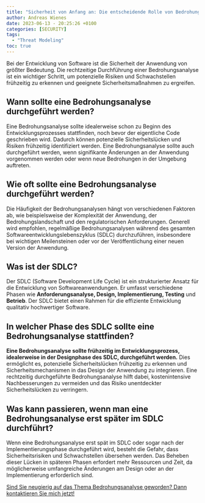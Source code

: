 ```yaml
---
title: "Sicherheit von Anfang an: Die entscheidende Rolle von Bedrohungsanalysen in der Softwareentwicklung"
author: Andreas Wienes
date: 2023-06-13 - 20:25:26 +0100
categories: [SECURITY]
tags: 
  - "Threat Modeling"
toc: true
---
```



Bei der Entwicklung von Software ist die Sicherheit der Anwendung von größter Bedeutung. Die rechtzeitige Durchführung einer Bedrohungsanalyse ist ein wichtiger Schritt, um potenzielle Risiken und Schwachstellen frühzeitig zu erkennen und geeignete Sicherheitsmaßnahmen zu ergreifen. 

## Wann sollte eine Bedrohungsanalyse durchgeführt werden?

Eine Bedrohungsanalyse sollte idealerweise schon zu Beginn des Entwicklungsprozesses stattfinden, noch bevor der eigentliche Code geschrieben wird. Dadurch können potenzielle Sicherheitslücken und Risiken frühzeitig identifiziert werden. Eine Bedrohungsanalyse sollte auch durchgeführt werden, wenn signifikante Änderungen an der Anwendung vorgenommen werden oder wenn neue Bedrohungen in der Umgebung auftreten.

## Wie oft sollte eine Bedrohungsanalyse durchgeführt werden?
Die Häufigkeit der Bedrohungsanalysen hängt von verschiedenen Faktoren ab, wie beispielsweise der Komplexität der Anwendung, der Bedrohungslandschaft und den regulatorischen Anforderungen. Generell wird empfohlen, regelmäßige Bedrohungsanalysen während des gesamten Softwareentwicklungslebenszyklus (SDLC) durchzuführen, insbesondere bei wichtigen Meilensteinen oder vor der Veröffentlichung einer neuen Version der Anwendung.

## Was ist der SDLC?
Der SDLC (Software Development Life Cycle) ist ein strukturierter Ansatz für die Entwicklung von Softwareanwendungen. Er umfasst verschiedene Phasen wie **Anforderungsanalyse, Design, Implementierung, Testing** und **Betrieb**. Der SDLC bietet einen Rahmen für die effiziente Entwicklung qualitativ hochwertiger Software.

## In welcher Phase des SDLC sollte eine Bedrohungsanalyse stattfinden?
**Eine Bedrohungsanalyse sollte  frühzeitig im Entwicklungsprozess, idealerweise in der Designphase des SDLC, durchgeführt werden.** Dies ermöglicht es, potenzielle Sicherheitslücken frühzeitig zu erkennen und Sicherheitsmechanismen in das Design der Anwendung zu integrieren. Eine rechtzeitig durchgeführte Bedrohungsanalyse hilft dabei, kostenintensive Nachbesserungen zu vermeiden und das Risiko unentdeckter Sicherheitslücken zu verringern.

## Was kann passieren, wenn man eine Bedrohungsanalyse erst später im SDLC durchführt?

Wenn eine Bedrohungsanalyse erst spät im SDLC oder sogar nach der Implementierungsphase durchgeführt wird, besteht die Gefahr, dass Sicherheitsrisiken und Schwachstellen übersehen werden. Das Beheben dieser Lücken in späteren Phasen erfordert mehr Ressourcen und Zeit, da möglicherweise umfangreiche Änderungen am Design oder an der Implementierung erforderlich sind. 

[Sind Sie neugierig auf das Thema Bedrohungsanalyse geworden? Dann kontaktieren Sie mich jetzt!](https://andreas-wienes.me/about-me/)
